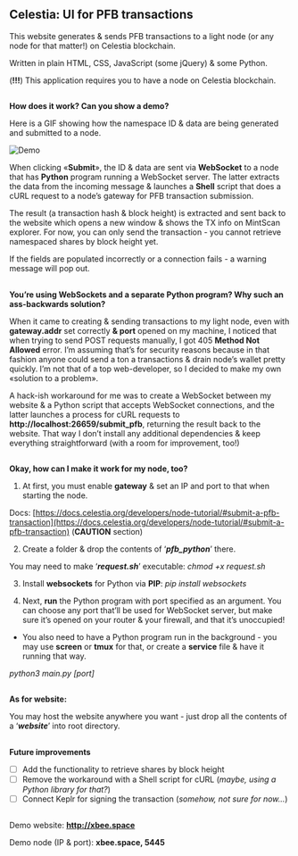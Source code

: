 ## Celestia: UI for PFB transactions

This website generates & sends PFB transactions to a light node (or any node for that matter!) on Celestia blockchain.

  

Written in plain HTML, CSS, JavaScript (some jQuery) & some Python.

(**!!!**) This application requires you to have a node on Celestia blockchain.

##  

**How does it work? Can you show a demo?**

Here is a GIF showing how the namespace ID & data are being generated and submitted to a node.

![Demo](https://s12.gifyu.com/images/ezgif.com-video-to-gif8bdd4f222b22133a.gif)

When clicking «**Submit**», the ID & data are sent via **WebSocket** to a node that has **Python** program running a WebSocket server. The latter extracts the data from the incoming message & launches a **Shell** script that does a cURL request to a node’s gateway for PFB transaction submission.

The result (a transaction hash & block height) is extracted and sent back to the website which opens a new window & shows the TX info on MintScan explorer. For now, you can only send the transaction - you cannot retrieve namespaced shares by block height yet.

If the fields are populated incorrectly or a connection fails - a warning message will pop out.

##

**You’re using WebSockets and a separate Python program? Why such an ass-backwards solution?**

When it came to creating & sending transactions to my light node, even with **gateway.addr** set correctly **&  port** opened on my machine, I noticed that when trying to send POST requests manually, I got 405 **Method Not Allowed** error. I’m assuming that’s for security reasons because in that fashion anyone could send a ton a transactions & drain node’s wallet pretty quickly. I’m not that of a top web-developer, so I decided to make my own «solution to a problem».

  

A hack-ish workaround for me was to create a WebSocket between my website & a Python script that accepts WebSocket connections, and the latter launches a process for cURL requests to **http://localhost:26659/submit_pfb**, returning the result back to the website. That way I don’t install any additional dependencies & keep everything straightforward (with a room for improvement, too!)

##

**Okay, how can I make it work for my node, too?**

1.  At first, you must enable **gateway** & set an IP and port to that when starting the node.

Docs: [https://docs.celestia.org/developers/node-tutorial/#submit-a-pfb-transaction](https://docs.celestia.org/developers/node-tutorial/#submit-a-pfb-transaction) (**CAUTION** section)

2.  Create a folder & drop the contents of ‘**_pfb_python_**’ there.

  

You may need to make ‘**_request.sh_**’ executable:
*chmod +x request.sh*

3.  Install **websockets** for Python via **PIP**:
_pip install websockets_

4.  Next, **run** the Python program with port specified as an argument. You can choose any port that’ll be used for WebSocket server, but make sure it’s opened on your router & your firewall, and that it’s unoccupied!

-   You also need to have a Python program run in the background - you may use **screen** or **tmux** for that, or create a **service** file & have it running that way.

  

*python3 main.py [port]*

##

**As for website:**

You may host the website anywhere you want - just drop all the contents of a ‘**_website_**’ into root directory.

##

**Future improvements**

  

- [ ] Add the functionality to retrieve shares by block height
- [ ] Remove the workaround with a Shell script for cURL (*maybe, using a Python library for that?*)
- [ ] Connect Keplr for signing the transaction (*somehow, not sure for now…*)

##

Demo website: **http://xbee.space**

Demo node (IP & port): **xbee.space, 5445**
